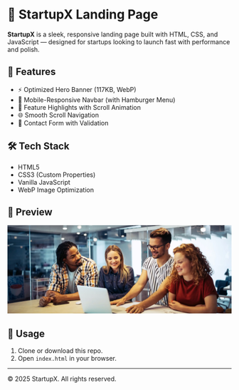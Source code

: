 # 🚀 StartupX Landing Page

**StartupX** is a sleek, responsive landing page built with HTML, CSS, and JavaScript — designed for startups looking to launch fast with performance and polish.

## 🌟 Features

- ⚡ Optimized Hero Banner (117KB, WebP)
- 📱 Mobile-Responsive Navbar (with Hamburger Menu)
- 🎯 Feature Highlights with Scroll Animation
- 🌐 Smooth Scroll Navigation
- 💌 Contact Form with Validation

## 🛠️ Tech Stack

- HTML5
- CSS3 (Custom Properties)
- Vanilla JavaScript
- WebP Image Optimization

## 📸 Preview

![Hero Preview](hero.webp)

## 📂 Usage

1. Clone or download this repo.
2. Open `index.html` in your browser.

---

© 2025 StartupX. All rights reserved.
